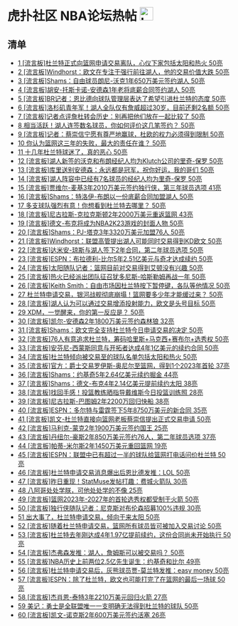 # 虎扑社区 NBA论坛热帖 <img src="https://file.ipadown.com/tophub/assets/images/media/bbs.hupu.com.png_50x50.png" width="30" alt="Logo"></img>

## 清单

* [1 [流言板]杜兰特正式向篮网申请交易离队，心仪下家包括太阳和热火 50亮](https://bbs.hupu.com/54520142.html)
* [2 [流言板]Windhorst：欧文在专注于强行前往湖人，他的交易价值大跌 50亮](https://bbs.hupu.com/54523361.html)
* [3 [流言板]Shams：自由球员朗尼-沃克1年650万美元签约湖人 50亮](https://bbs.hupu.com/54522257.html)
* [4 [流言板]胡安-托斯卡诺-安德森1年老将底薪合同签约湖人 50亮](https://bbs.hupu.com/54522807.html)
* [5 [流言板]BR记者：恩比德向球队管理层表达了希望引进杜兰特的态度 50亮](https://bbs.hupu.com/54522241.html)
* [6 [流言板]洛杉矶青年军！湖人全队仅有詹威超过30岁，目前还剩2名额 50亮](https://bbs.hupu.com/54522852.html)
* [7 [流言板]记者点评詹杜转会历史：别再把他们放在一起比较了 50亮](https://bbs.hupu.com/54523543.html)
* [8 相当活跃！湖人连签数名球员，你如何评价这几笔签约？ 50亮](https://bbs.hupu.com/54523098.html)
* [9 [流言板]记者：蔡崇信宁愿有尊严地赢球，杜欧的权力必须得到限制 50亮](https://bbs.hupu.com/54521923.html)
* [10 你认为篮网这三年的失败，最大的责任在谁？ 50亮](https://bbs.hupu.com/54522742.html)
* [11 十几年杜兰特球迷了，真的恶心 50亮](https://bbs.hupu.com/54522767.html)
* [12 [流言板]湖人新签的沃克和布朗经纪人均为Klutch公司的里奇-保罗 50亮](https://bbs.hupu.com/54522498.html)
* [13 [流言板]库里送别安德森：永远都是冠军，祝你好运，我的哥们 50亮](https://bbs.hupu.com/54523897.html)
* [14 [流言板]湖人阵容中已经有7名球员的经纪人均为里奇-保罗 50亮](https://bbs.hupu.com/54522930.html)
* [15 [流言板]贾维尔-麦基3年2010万美元签约独行侠，第三年球员选项 41亮](https://bbs.hupu.com/54522839.html)
* [16 [流言板]Shams：特洛伊-布朗以一份底薪合同加盟湖人 50亮](https://bbs.hupu.com/54522314.html)
* [17 多支球队强烈有意！你想看到杜兰特去哪里？ 50亮](https://bbs.hupu.com/54522423.html)
* [18 [流言板]尼古拉斯-克拉克斯顿2年2000万美元重返篮网 43亮](https://bbs.hupu.com/54522441.html)
* [19 [流言板]德文-布克将成为NBA2K23游戏的封面人物 50亮](https://bbs.hupu.com/54522063.html)
* [20 [流言板]Shams：PJ-塔克3年3320万美元加盟76人 50亮](https://bbs.hupu.com/54521371.html)
* [21 [流言板]Windhorst：联盟高管提出湖人可能同时交易得到KD欧文 50亮](https://bbs.hupu.com/54521374.html)
* [22 [流言板]达米安-琼斯与湖人签下2年合同，第二年球员选项 50亮](https://bbs.hupu.com/54521619.html)
* [23 [流言板]ESPN：布拉德利-比尔5年2.51亿美元与奇才达成续约 50亮](https://bbs.hupu.com/54521361.html)
* [24 [流言板]太阳随队记者：篮网目前对交易得到艾顿没有兴趣 50亮](https://bbs.hupu.com/54522135.html)
* [25 [流言板]热火已经派出团队征召犹多尼斯-哈斯勒姆再战一年 50亮](https://bbs.hupu.com/54523038.html)
* [26 [流言板]Keith Smith：自由市场因杜兰特按下暂停键，各队等他情况 50亮](https://bbs.hupu.com/54521314.html)
* [27 杜兰特申请交易，银河战舰彻底崩塌！篮网要多少年才能缓过来？ 50亮](https://bbs.hupu.com/54521304.html)
* [28 [流言板]湖人认为可以通过交易增添投射能力，欧文是头号目标 50亮](https://bbs.hupu.com/54523112.html)
* [29 XDM，一觉醒来，你的第一反应是？ 50亮](https://bbs.hupu.com/54521189.html)
* [30 [流言板]凯尔-安德森2年1800万美元签约森林狼 32亮](https://bbs.hupu.com/54523838.html)
* [31 [流言板]Shams：欧文完全支持杜兰特今日申请交易的决定 50亮](https://bbs.hupu.com/54521174.html)
* [32 [流言板]76人有意追求杜兰特，筹码哈里斯+马克西+赛布尔+选秀权 50亮](https://bbs.hupu.com/54520838.html)
* [33 [流言板]安芬尼-西蒙斯同意与开拓者达成4年1亿美元的续约合同 50亮](https://bbs.hupu.com/54521387.html)
* [34 [流言板]杜兰特倾向被交易至的球队名单包括太阳和热火 50亮](https://bbs.hupu.com/54520228.html)
* [35 [流言板]官方：爵士交易罗伊斯-奥尼尔至篮网，得到1个2023年首轮 37亮](https://bbs.hupu.com/54521908.html)
* [36 [流言板]Shams：约基奇5年2.64亿美元续约掘金 44亮](https://bbs.hupu.com/54521337.html)
* [37 [流言板]Shams：德文-布克4年2.14亿美元提前续约太阳 38亮](https://bbs.hupu.com/54521347.html)
* [38 [流言板]找回手感！投篮教练晒指导戴维斯今日投篮训练照 28亮](https://bbs.hupu.com/54523990.html)
* [39 [流言板]尼古拉斯-巴图姆2年2200万回归快船 38亮](https://bbs.hupu.com/54521359.html)
* [40 [流言板]ESPN：多尔特与雷霆签下5年8750万美元的新合同 35亮](https://bbs.hupu.com/54521671.html)
* [41 [流言板]凯文-杜兰特直接向篮网老板蔡崇信提出正式交易申请 50亮](https://bbs.hupu.com/54520467.html)
* [42 [流言板]马利克-蒙克2年1900万美元签约国王 25亮](https://bbs.hupu.com/54521357.html)
* [43 [流言板]丹纽尔-豪斯2年850万美元签约76人，第二年球员选项 37亮](https://bbs.hupu.com/54521472.html)
* [44 [流言板]帕蒂-米尔斯2年1450万美元重回篮网 19亮](https://bbs.hupu.com/54522088.html)
* [45 [流言板]ESPN：联盟中已有超过一半的球队给篮网打电话问价杜兰特 50亮](https://bbs.hupu.com/54520627.html)
* [46 [流言板]杜兰特申请交易消息爆出后恩比德发推：LOL 50亮](https://bbs.hupu.com/54520582.html)
* [47 [流言板]昨日重现！StatMuse发帖打趣：费城火箭队 30亮](https://bbs.hupu.com/54522006.html)
* [48 八阿哥处处学朕，可他处处学的不像 25亮](https://bbs.hupu.com/54521928.html)
* [49 [流言板]篮网2023年-2027年的首轮选秀权都受制于火箭 50亮](https://bbs.hupu.com/54520377.html)
* [50 [流言板]独行侠随队记者：尼克斯对布伦森招募100%违规 30亮](https://bbs.hupu.com/54521969.html)
* [51 出大事了，杜兰特申请交易，倾向于来太阳 50亮](https://bbs.hupu.com/54520252.html)
* [52 [流言板]随着杜兰特申请交易，篮网所有球员皆可被加入交易讨论 50亮](https://bbs.hupu.com/54520280.html)
* [53 [流言板]杜兰特去年刚达成4年1.97亿提前续约，这份合同尚未开始执行 50亮](https://bbs.hupu.com/54520363.html)
* [54 [流言板]杰弗森发推：湖人，詹姆斯可以被交易吗？ 50亮](https://bbs.hupu.com/54520427.html)
* [55 [流言板]NBA历史上前两位2.5亿先生诞生：约基奇和比尔 49亮](https://bbs.hupu.com/54521820.html)
* [56 [流言板]杜兰特申请交易后，灰熊球员贾-莫兰特发推：easy money 50亮](https://bbs.hupu.com/54520316.html)
* [57 [流言板]ESPN：除了杜兰特，欧文也可能打完了在篮网的最后一场球 50亮](https://bbs.hupu.com/54520643.html)
* [58 [流言板]杰肖恩-泰特3年2210万美元回归火箭 27亮](https://bbs.hupu.com/54522129.html)
* [59 美记：勇士是全联盟唯一一支明确无法得到杜兰特的球队 50亮](https://bbs.hupu.com/54521412.html)
* [60 [流言板]凯文-诺克斯2年600万美元签约活塞 26亮](https://bbs.hupu.com/54523551.html)
